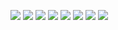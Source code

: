 ![](Demo/Screen1)
![](Demo/Screen2)
![](Demo/Screen3)
![](Demo/Screen4)
![](Demo/Screen5)
![](Demo/Screen6)
![](Demo/Screen7)
![](Demo/Screen8)